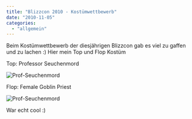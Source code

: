 ```yaml
---
title: "Blizzcon 2010 - Kostümwettbewerb"
date: "2010-11-05"
categories: 
  - "allgemein"
---
```


Beim Kostümwettbewerb der diesjährigen Blizzcon gab es viel zu gaffen und zu lachen :) Hier mein Top und Flop Kostüm

Top: Professor Seuchenmord

![Prof-Seuchenmord](/blog/images//seuchenmord.png)

Flop: Female Goblin Priest

![Prof-Seuchenmord](/blog/images//goblinpriest.png)

War echt cool :)
